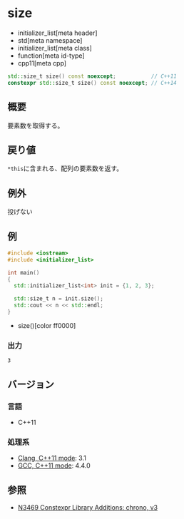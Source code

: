 # size
* initializer_list[meta header]
* std[meta namespace]
* initializer_list[meta class]
* function[meta id-type]
* cpp11[meta cpp]

```cpp
std::size_t size() const noexcept;           // C++11
constexpr std::size_t size() const noexcept; // C++14
```

## 概要
要素数を取得する。


## 戻り値
`*this`に含まれる、配列の要素数を返す。


## 例外
投げない


## 例
```cpp example
#include <iostream>
#include <initializer_list>

int main()
{
  std::initializer_list<int> init = {1, 2, 3};

  std::size_t n = init.size();
  std::cout << n << std::endl;
}
```
* size()[color ff0000]


### 出力
```
3
```


## バージョン
### 言語
- C++11

### 処理系
- [Clang, C++11 mode](/implementation.md#clang): 3.1
- [GCC, C++11 mode](/implementation.md#gcc): 4.4.0


## 参照
- [N3469 Constexpr Library Additions: chrono, v3](http://www.open-std.org/jtc1/sc22/wg21/docs/papers/2012/n3469.html)

